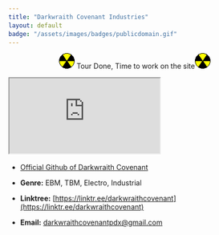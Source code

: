```yaml
---
title: "Darkwraith Covenant Industries"
layout: default
badge: "/assets/images/badges/publicdomain.gif"
---
```

<p style="text-align:center"><img src="./assets/images/gifcity/nuke.gif" class="responsive"> Tour Done, Time to work on the site<img src="./assets/images/gifcity/nuke.gif" class="responsive"></p>

<div class="vidalign">
<iframe src="https://www.youtube.com/embed/3bP4ZFvVcy4" frameborder="30"  allow="accelerometer;clipboard-write; encrypted-media; modest-branding; gyroscope; picture-in-picture; web-share" allowfullscreen > </iframe>
</div>

- [Official Github of Darkwraith Covenant](https://github.com/darkwraithcovenant)

- **Genre:** EBM, TBM, Electro, Industrial

- **Linktree:** [https://linktr.ee/darkwraithcovenant](https://linktr.ee/darkwraithcovenant)

- **Email:** [darkwraithcovenantpdx@gmail.com](mailto:darkwraithcovenantpdx@gmail.com)


